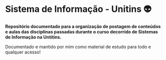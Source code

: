 # Sistema de Informação - Unitins 👽


**Repositório documentado para a organização de postagem de conteúdos e aulas das disciplinas passadas durante o curso decorrido de Sistemas de Informação na Untitins.**

Documentado e mantido por mim como material de estudo para todo e qualquer acesso! 